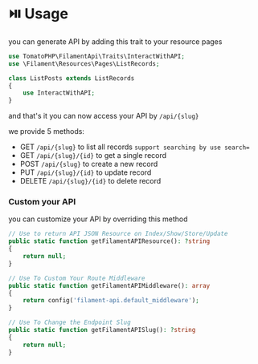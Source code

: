 # ⏯️ Usage

you can generate API by adding this trait to your resource pages

```php
use TomatoPHP\FilamentApi\Traits\InteractWithAPI;
use \Filament\Resources\Pages\ListRecords;

class ListPosts extends ListRecords
{
    use InteractWithAPI;
}
```

and that's it you can now access your API by `/api/{slug}`

we provide 5 methods:

* GET `/api/{slug}` to list all records `support searching by use search=`
* GET `/api/{slug}/{id}` to get a single record
* POST `/api/{slug}` to create a new record
* PUT `/api/{slug}/{id}` to update record
* DELETE `/api/{slug}/{id}` to delete record

### Custom your API

you can customize your API by overriding this method

```php
// Use to return API JSON Resource on Index/Show/Store/Update
public static function getFilamentAPIResource(): ?string
{
    return null;
}

// Use To Custom Your Route Middleware
public static function getFilamentAPIMiddleware(): array
{
    return config('filament-api.default_middleware');
}

// Use To Change the Endpoint Slug
public static function getFilamentAPISlug(): ?string
{
    return null;
}
```
